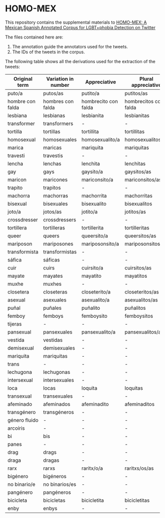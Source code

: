 # HOMO-MEX
This repository contains the supplemental materials to [HOMO-MEX: A Mexican Spanish Annotated Corpus for LGBT+phobia Detection on Twitter](https://aclanthology.org/2023.woah-1.20/)

The files contained here are: 
1. The annotation guide the annotators used for the tweets. 
2. The IDs of the tweets in the corpus.

The following table shows all the derivations used for the extraction of the tweets:

|   Original term   | Variation in number | Appreciative          | Plural appreciative          |
| ---------------- | ----------------- | -------------------- | --------------------- |
| puto/a           | putos/as          | putito/a             | putitos/as            |
| hombre con falda | hombres con falda | hombrecito con falda | hombrecitos con falda |
| lesbiana         | lesbianas         | lesbianita           | lesbianitas           |
| transformer      | transformers      | -                    | -                     |
| tortilla         | tortillas         | tortillita           | tortillitas           |
| homosexual       | homosexuales      | homosexualito/a      | homosexualitos/as     |
| marica           | maricas           | mariquita            | mariquitas            |
| travesti         | travestis         | -                    | -                     |
| lencha           | lenchas           | lenchita             | lenchitas             |
| gay              | gays              | gaysito/a            | gaysitos/as           |
| maricon          | maricones         | mariconsito/a        | mariconsitos/as       |
| trapito          | trapitos          | -                    | -                     |
| machorra         | machorras         | machorrita           | machorritas           |
| bisexual         | bisexuales        | bisexualito          | bisexualitos          |
| joto/a           | jotos/as          | jotito/a             | jotitos/as            |
| crossdresser     | crossdressers     | -                    | -                     |
| tortillera       | tortilleras       | tortillerita         | tortilleritas         |
| queer            | queers            | queersito/a          | queersitos/as         |
| mariposon        | mariposones       | mariposonsito/a      | mariposonsitos/as     |
| transformista    | transformistas    | -                    | -                     |
| sáfica           | sáficas           | -                    | -                     |
| cuir             | cuirs             | cuirsito/a           | cuirsitos/as          |
| mayate           | mayates           | mayatito             | mayatitos             |
| muxhe            | muxhes            | -                    | -                     |
| closetera        | closeteras        | closeterito/a        | closeteritos/as       |
| asexual          | asexuales         | asexualito/a         | asexualitos/as        |
| puñal            | puñales           | puñalito             | puñalitos             |
| femboy           | femboys           | femboysito           | femboysitos           |
| tijeras          | -                 | -                    | -                     |
| pansexual        | pansexuales       | pansexualito/a       | pansexualitos/as      |
| vestida          | vestidas          | -                    | -                     |
| demisexual       | demisexuales      | -                    | -                     |
| mariquita        | mariquitas        | -                    | -                     |
| trans            | -                 | -                    | -                     |
| lechugona        | lechugonas        | -                    | -                     |
| intersexual      | intersexuales     | -                    | -                     |
| loca             | locas             | loquita              | loquitas              |
| transexual       | transexuales      | -                    | -                     |
| afeminado        | afeminados        | afeminadito          | afeminaditos          |
| transgénero      | transgéneros      | -                    | -                     |
| género fluido    | -                 | -                    | -                     |
| arcoíris         | -                 | -                    | -                     |
| bi               | bis               | -                    | -                     |
| panes            | -                 | -                    | -                     |
| drag             | drags             | -                    | -                     |
| draga            | dragas            | -                    | -                     |
| rarx             | rarxs             | raritx/o/a           | raritxs/os/as         |
| bigénero         | bigéneros         | -                    | -                     |
| no binario/e     | no binarios/es    | -                    | -                     |
| pangénero        | pangéneros        | -                    | -                     |
| bicicleta        | bicicletas        | bicicletita          | bicicletitas          |
| enby             | enbys             | -                    | -                     |

